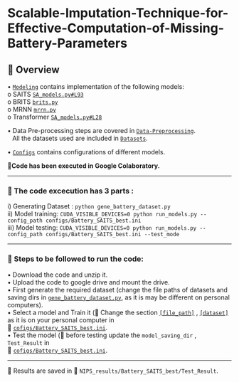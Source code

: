 # Scalable-Imputation-Technique-for-Effective-Computation-of-Missing-Battery-Parameters
 ## :paperclip: Overview

•	[`Modeling`](https://github.com/Niharikajo/self-attention-based-imputation-technique/tree/main/modeling) contains implementation of the following models: </br>
    o   SAITS [`SA_models.py#L93`](https://github.com/Niharikajo/self-attention-based-imputation-technique/blob/main/modeling/SA_models.py#L93) </br>
    o	BRITS [`brits.py`](https://github.com/Niharikajo/self-attention-based-imputation-technique/blob/main/modeling/brits.py) </br>
    o	MRNN [`mrrn.py`](https://github.com/Niharikajo/self-attention-based-imputation-technique/blob/main/modeling/mrnn.py)  </br>
    o	Transformer [`SA_models.py#L28`](https://github.com/Niharikajo/self-attention-based-imputation-technique/blob/main/modeling/layers.py#L28) </br>
    
•	Data Pre-processing steps are covered in [`Data-Preprocessing`](https://github.com/Niharikajo/self-attention-based-imputation-technique/tree/main/Data_Preprocessing). </br>
    &ensp; All the datasets used are included in [`Datasets`](https://github.com/Niharikajo/self-attention-based-imputation-technique/tree/main/Data_Preprocessing/Datasets).
    
•	[`Configs`](https://github.com/Niharikajo/self-attention-based-imputation-technique/tree/main/configs) contains configurations of different models.
 
**:round_pushpin:Code has been executed in Google Colaboratory.**

 -------------------------------------------------------------------------------------------------------------------

 ### :paperclip: The code excecution has 3 parts : </br>
 
 i)	Generating Dataset : ` python gene_battery_dataset.py ` </br>
ii)	Model training:  ` CUDA_VISIBLE_DEVICES=0 python run_models.py --config_path configs/Battery_SAITS_best.ini ` </br>
iii)	Model testing: ` CUDA_VISIBLE_DEVICES=0 python run_models.py --config_path configs/Battery_SAITS_best.ini --test_mode ` </br>

--------------------------------------------------------------------------------------------------------------------------

### :paperclip: Steps to be followed to run the code:

•	Download the code and unzip it. </br>
•	Upload the code to google drive and mount the drive.  </br>
•	First generate the required dataset (change the file paths of datasets and saving dirs in [`gene_battery_dataset.py`](https://github.com/Niharikajo/self-attention-based-imputation-technique/tree/main/Data_Preprocessing/gene_battery_dataset.py), as it is may be different on personal computers).  </br>
•	Select a model and Train it (:pushpin: Change the section [`[file_path]`](https://github.com/Niharikajo/self-attention-based-imputation-technique/blob/main/configs/Battery_SAITS_best.ini#L1) , [`[dataset]`](https://github.com/Niharikajo/self-attention-based-imputation-technique/blob/main/configs/Battery_SAITS_best.ini#L14) as it is on your personal computer  in</br>  :file_folder: [`cofigs/Battery_SAITS_best.ini`](https://github.com/Niharikajo/self-attention-based-imputation-technique/blob/main/configs/Battery_SAITS_best.ini).  </br>
•	Test the model (:pushpin: before testing update the `model_saving_dir` , `Test_Result`  in </br> :file_folder: [`cofigs/Battery_SAITS_best.ini`](https://github.com/Niharikajo/self-attention-based-imputation-technique/blob/main/configs/Battery_SAITS_best.ini).  </br>

-----------------------------------------------------------------------------------------------------------------------------
:round_pushpin: Results are saved in :file_folder: `NIPS_results/Battery_SAITS_best/Test_Result`.
